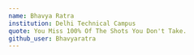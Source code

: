 ```yaml
---
name: Bhavya Ratra
institution: Delhi Technical Campus
quote: You Miss 100% Of The Shots You Don't Take.
github_user: Bhavyaratra
---
```

